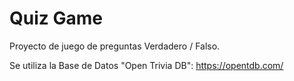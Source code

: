 # Quiz Game

Proyecto de juego de preguntas Verdadero / Falso.

Se utiliza la Base de Datos "Open Trivia DB": https://opentdb.com/

